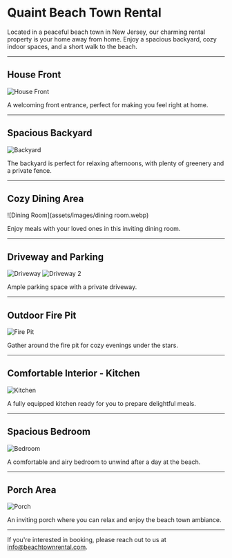 # Quaint Beach Town Rental

Located in a peaceful beach town in New Jersey, our charming rental property is your home away from home. Enjoy a spacious backyard, cozy indoor spaces, and a short walk to the beach.

---

## House Front
![House Front](https://github.com/DKOSOI/shorehouse/blob/gh-pages/assets/images/froont3.webp)

A welcoming front entrance, perfect for making you feel right at home.

---

## Spacious Backyard
![Backyard](assets/images/backyard.webp)

The backyard is perfect for relaxing afternoons, with plenty of greenery and a private fence.

---

## Cozy Dining Area
![Dining Room](assets/images/dining room.webp)

Enjoy meals with your loved ones in this inviting dining room.

---

## Driveway and Parking
![Driveway](assets/images/driveway.webp)
![Driveway 2](assets/images/driveway2.webp)

Ample parking space with a private driveway.

---

## Outdoor Fire Pit
![Fire Pit](assets/images/firepit.webp)

Gather around the fire pit for cozy evenings under the stars.

---

## Comfortable Interior - Kitchen
![Kitchen](assets/images/kitchen2.webp)

A fully equipped kitchen ready for you to prepare delightful meals.

---

## Spacious Bedroom
![Bedroom](assets/images/largebedroom.webp)

A comfortable and airy bedroom to unwind after a day at the beach.

---

## Porch Area
![Porch](assets/images/porch.webp)

An inviting porch where you can relax and enjoy the beach town ambiance.

---

If you're interested in booking, please reach out to us at [info@beachtownrental.com](mailto:info@beachtownrental.com).
